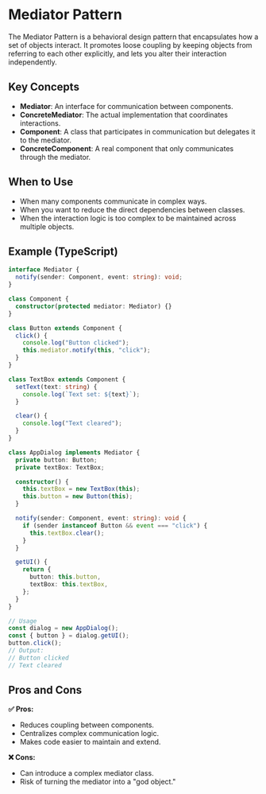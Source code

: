 # Mediator Pattern

The Mediator Pattern is a behavioral design pattern that encapsulates how a set of objects interact. It promotes loose coupling by keeping objects from referring to each other explicitly, and lets you alter their interaction independently.

## Key Concepts

- **Mediator**: An interface for communication between components.
- **ConcreteMediator**: The actual implementation that coordinates interactions.
- **Component**: A class that participates in communication but delegates it to the mediator.
- **ConcreteComponent**: A real component that only communicates through the mediator.

## When to Use

- When many components communicate in complex ways.
- When you want to reduce the direct dependencies between classes.
- When the interaction logic is too complex to be maintained across multiple objects.

## Example (TypeScript)

```ts
interface Mediator {
  notify(sender: Component, event: string): void;
}

class Component {
  constructor(protected mediator: Mediator) {}
}

class Button extends Component {
  click() {
    console.log("Button clicked");
    this.mediator.notify(this, "click");
  }
}

class TextBox extends Component {
  setText(text: string) {
    console.log(`Text set: ${text}`);
  }

  clear() {
    console.log("Text cleared");
  }
}

class AppDialog implements Mediator {
  private button: Button;
  private textBox: TextBox;

  constructor() {
    this.textBox = new TextBox(this);
    this.button = new Button(this);
  }

  notify(sender: Component, event: string): void {
    if (sender instanceof Button && event === "click") {
      this.textBox.clear();
    }
  }

  getUI() {
    return {
      button: this.button,
      textBox: this.textBox,
    };
  }
}

// Usage
const dialog = new AppDialog();
const { button } = dialog.getUI();
button.click();
// Output:
// Button clicked
// Text cleared
```

## Pros and Cons

**✅ Pros:**

- Reduces coupling between components.
- Centralizes complex communication logic.
- Makes code easier to maintain and extend.

**❌ Cons:**

- Can introduce a complex mediator class.
- Risk of turning the mediator into a "god object."
